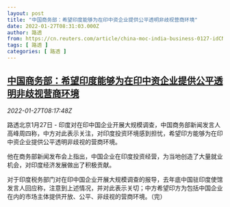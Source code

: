 ```yaml
---
layout: post
title: "中国商务部：希望印度能够为在印中资企业提供公平透明非歧视营商环境"
date: 2022-01-27T08:31:03.000Z
author: 路透
from: https://cn.reuters.com/article/china-moc-india-business-0127-idCNKBS2K10O7
tags: [ 路透 ]
categories: [ 路透 ]
---
```

<!--1643272263000-->
[中国商务部：希望印度能够为在印中资企业提供公平透明非歧视营商环境](https://cn.reuters.com/article/china-moc-india-business-0127-idCNKBS2K10O7)
------

<div>
<div><i>2022-01-27T08:17:48Z</i></div><p>路透北京1月27日 - 印度对在印中国企业开展大规模调查，中国商务部新闻发言人高峰周四称，中方对此表示关注，对印度投资环境感到担忧，希望印方能够为在印中资企业提供公平透明非歧视的营商环境。</p><p>他在商务部新闻发布会上指出，中国企业在印度投资经营，为当地创造了大量就业机会，对印度经济发展做出了积极贡献。</p><p>对于印度税务部门对在印中国企业开展大规模调查的报导，去年底中国驻印度使馆发言人回应称，注意到上述情况，并对此表示关切；中方希望印方为包括中国企业在内的市场主体提供开放、公平、非歧视的营商环境。（完）</p>
</div>
